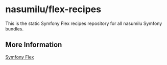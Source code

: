 # nasumilu/flex-recipes

This is the static Symfony Flex recipes repository for all nasumilu Symfony 
bundles.

## More Information

[Symfony Flex](https://symfony.com/doc/current/setup/flex.html)

